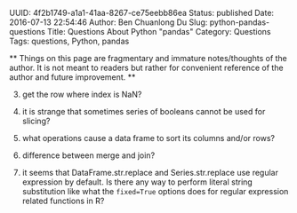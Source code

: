 UUID: 4f2b1749-a1a1-41aa-8267-ce75eebb86ea
Status: published
Date: 2016-07-13 22:54:46
Author: Ben Chuanlong Du
Slug: python-pandas-questions
Title: Questions About Python "pandas" 
Category: Questions
Tags: questions, Python, pandas

**
Things on this page are
fragmentary and immature notes/thoughts of the author.
It is not meant to readers
but rather for convenient reference of the author and future improvement.
**


3. get the row where index is NaN?

4. it is strange that sometimes series of booleans cannot be used for slicing?

5. what operations cause a data frame to sort its columns and/or rows?

6. difference between merge and join?

7. it seems that DataFrame.str.replace and Series.str.replace 
use regular expression by default. 
Is there any way to perform literal string substitution
like what the `fixed=True` options does for regular expression related functions in R?
